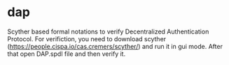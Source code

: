 # dap
Scyther based formal notations to verify Decentralized Authentication Protocol. For verifiction, you need to download scyther (https://people.cispa.io/cas.cremers/scyther/) and run it in gui mode. After that open DAP.spdl file and then verify it.
